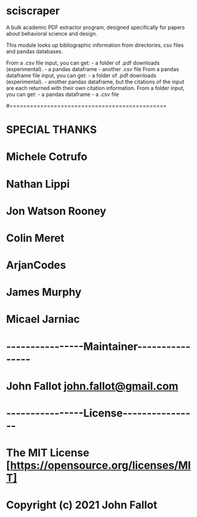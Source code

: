 # sciscraper
A bulk academic PDF extractor program, designed specifically for papers about behavioral science and design.

This module looks up bibliographic information from directories, csv files and pandas databases.

From a .csv file input, you can get:
    - a folder of .pdf downloads (experimental).
    - a pandas dataframe
    - another .csv file
From a pandas dataframe file input, you can get:
    - a folder of .pdf downloads (experimental).
    - another pandas dataframe, but the citations of the input are each returned with their own citation information.
From a folder input, you can get:
    - a pandas dataframe
    - a .csv file

#==============================================
#    SPECIAL THANKS
#    
#    Michele Cotrufo
#    Nathan Lippi
#    Jon Watson Rooney
#    Colin Meret
#    ArjanCodes
#    James Murphy
#    Micael Jarniac
#
#    ----------------Maintainer----------------
#    John Fallot <john.fallot@gmail.com>
#
#    ----------------License----------------
#    The MIT License [https://opensource.org/licenses/MIT]
#    Copyright (c) 2021 John Fallot
